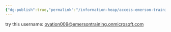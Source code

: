 ```yaml
---
{"dg-publish":true,"permalink":"/information-heap/access-emerson-training-tools-with-krish-31-january-2025/","noteIcon":"","created":"2025-01-31T12:07:11.478-06:00"}
---
```


try this username: ovation009@emersontraining.onmicrosoft.com